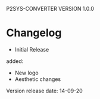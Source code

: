 P2SYS-CONVERTER VERSION 1.0.0

# Changelog

- Initial Release

added:

- New logo
- Aesthetic changes

Version release date: 14-09-20
